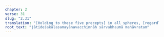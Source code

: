 ```yaml
---
chapter: 2
verse: 31
slug: "2.31"
translation: "[Holding to these five precepts] in all spheres, [regardless of] birth, place, time, and mitigating circumstances constitutes the Great Vow."
root_text: "jātideśakālasamayānavacchinnāḥ sārvabhaumā mahāvratam"
---
```


